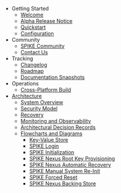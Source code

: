 * Getting Started
  * [Welcome](README.md)
  * [Alpha Release Notice](notice.md)
  * [Quickstart](quickstart.md)
  * [Configuration](configuration.md)
* Community
  * [SPIKE Community](community/hello.md)
  * [Contact Us](community/contact.md)
* Tracking
  * [Changelog](changelog.md)
  * [Roadmap](roadmap.md)
  * [Documentation Snapshots](snapshots.md)
* Operations
  * [Cross-Platform Build](operations/build.md)
* [Architecture](architecture/README.md)
  * [System Overview](architecture/system-overview.md)
  * [Security Model](architecture/security-model.md)
  * [Recovery](architecture/recovery.md)
  * [Monitoring and Observability](architecture/monitoring.md)
  * [Architectural Decision Records](adrs/README.md)
  * [Flowcharts and Diagrams](architecture/charts/README.md)
    * [Key-Value Store](architecture/charts/key-value-store.md)
    * [SPIKE Login](architecture/charts/login.md)
    * [SPIKE Initialization](architecture/charts/initialization.md)
    * [SPIKE Nexus Root Key Provisioning](architecture/charts/day-zero.md)
    * [SPIKE Nexus Automatic Recovery](architecture/charts/recovery.md)
    * [SPIKE Manual System Re-Init](architecture/charts/re-init.md)
    * [SPIKE Forced Reset](architecture/charts/reset.md)
    * [SPIKE Nexus Backing Store](architecture/charts/database.md)